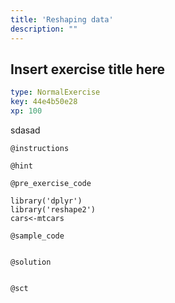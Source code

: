 ```yaml
---
title: 'Reshaping data'
description: ""
---
```


## Insert exercise title here

```yaml
type: NormalExercise
key: 44e4b50e28
xp: 100
```

sdasad

`@instructions`


`@hint`


`@pre_exercise_code`
```{r}
library('dplyr')
library('reshape2')
cars<-mtcars
```

`@sample_code`
```{r}

```

`@solution`
```{r}

```

`@sct`
```{r}

```
